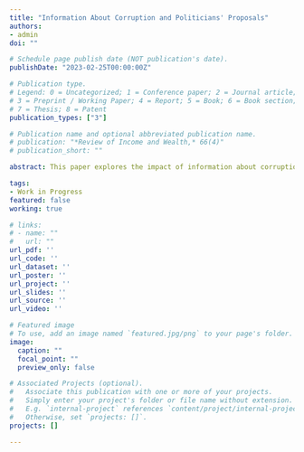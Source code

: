 ```yaml
---
title: "Information About Corruption and Politicians' Proposals"
authors:
- admin
doi: ""

# Schedule page publish date (NOT publication's date).
publishDate: "2023-02-25T00:00:00Z"

# Publication type.
# Legend: 0 = Uncategorized; 1 = Conference paper; 2 = Journal article;
# 3 = Preprint / Working Paper; 4 = Report; 5 = Book; 6 = Book section;
# 7 = Thesis; 8 = Patent
publication_types: ["3"]

# Publication name and optional abbreviated publication name.
# publication: "*Review of Income and Wealth,* 66(4)"
# publication_short: ""

abstract: This paper explores the impact of information about corruption on politicians' proposals. Using text analysis on 13,344 manifestos from the mayoral election during the 2012 elections in Brazil, this study investigates whether audits about the use of public funds affected the discussion of policy areas subject to scrutiny. The results indicate that audits led to an increased discussion of the policy areas covered by the audit by opposition parties in high-corruption cities. Furthermore, incumbents in high-corruption cities respond to the audit decreasing the discussion of the policy areas covered by the audit. In audited high-corruption municipalities, incumbents employ more populist language. Opposition candidates in low-corruption municipalities tend to adopt less extreme and populist language than their counterparts in non-audited low-corruption municipalities. These findings contribute to our understanding of how information on corruption in public expenditures influences politicians' agendas and the ideological framework of their proposals. 

tags:
- Work in Progress
featured: false
working: true

# links:
# - name: ""
#   url: ""
url_pdf: ''
url_code: ''
url_dataset: ''
url_poster: ''
url_project: ''
url_slides: ''
url_source: ''
url_video: ''

# Featured image
# To use, add an image named `featured.jpg/png` to your page's folder. 
image:
  caption: ""
  focal_point: ""
  preview_only: false

# Associated Projects (optional).
#   Associate this publication with one or more of your projects.
#   Simply enter your project's folder or file name without extension.
#   E.g. `internal-project` references `content/project/internal-project/index.md`.
#   Otherwise, set `projects: []`.
projects: []

---
```

